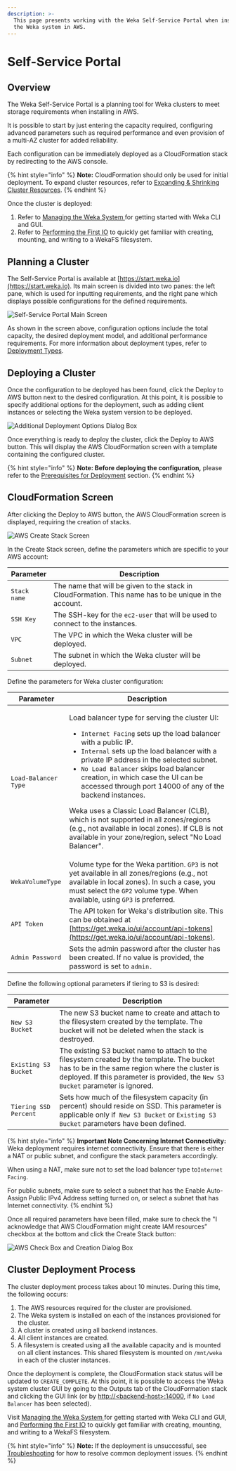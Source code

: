 ```yaml
---
description: >-
  This page presents working with the Weka Self-Service Portal when installing
  the Weka system in AWS.
---
```


# Self-Service Portal

## Overview

The Weka Self-Service Portal is a planning tool for Weka clusters to meet storage requirements when installing in AWS.

It is possible to start by just entering the capacity required, configuring advanced parameters such as required performance and even provision of a multi-AZ cluster for added reliability.

Each configuration can be immediately deployed as a CloudFormation stack by redirecting to the AWS console.

{% hint style="info" %}
**Note:** CloudFormation should only be used for initial deployment. To expand cluster resources, refer to [Expanding & Shrinking Cluster Resources](../../usage/expanding-and-shrinking-cluster-resources/).
{% endhint %}

Once the cluster is deployed:

1. Refer to [Managing the Weka System ](../../getting-started-with-weka/managing-wekaio-system.md)for getting started with Weka CLI and GUI.
2. Refer to [Performing the First IO](../../getting-started-with-weka/performing-the-first-io.md) to quickly get familiar with creating, mounting, and writing to a WekaFS filesystem.

## Planning a Cluster

The Self-Service Portal is available at [https://start.weka.io](https://start.weka.io). Its main screen is divided into two panes: the left pane, which is used for inputting requirements, and the right pane which displays possible configurations for the defined requirements.

![Self-Service Portal Main Screen](../../.gitbook/assets/01-calculator-overview.png)

As shown in the screen above, configuration options include the total capacity, the desired deployment model, and additional performance requirements. For more information about deployment types, refer to [Deployment Types](deployment-types.md).

## Deploying a Cluster

Once the configuration to be deployed has been found, click the Deploy to AWS button next to the desired configuration. At this point, it is possible to specify additional options for the deployment, such as adding client instances or selecting the Weka system version to be deployed.

![Additional Deployment Options Dialog Box](<../../.gitbook/assets/start.weka.io Deploy.png>)

Once everything is ready to deploy the cluster, click the Deploy to AWS button. This will display the AWS CloudFormation screen with a template containing the configured cluster.

{% hint style="info" %}
**Note: Before deploying the configuration,** please refer to the [Prerequisites for Deployment](deployment-types.md#prerequisites-for-deployment) section.
{% endhint %}

## CloudFormation Screen

After clicking the Deploy to AWS button, the AWS CloudFormation screen is displayed, requiring the creation of stacks.

![AWS Create Stack Screen](<../../.gitbook/assets/CF Stack 3.6.png>)

In the Create Stack screen, define the parameters which are specific to your AWS account:

| Parameter    | Description                                                                                            |
| ------------ | ------------------------------------------------------------------------------------------------------ |
| `Stack name` | The name that will be given to the stack in CloudFormation. This name has to be unique in the account. |
| `SSH Key`    | The SSH-key for the `ec2-user` that will be used to connect to the instances.                          |
| `VPC`        | The VPC in which the Weka cluster will be deployed.                                                    |
| `Subnet`     | The subnet in which the Weka cluster will be deployed.                                                 |

Define the parameters for Weka cluster configuration:

| Parameter            | Description                                                                                                                                                                                                                                                                                                                                                                                                                                                                                                                                                                                                                     |
| -------------------- | ------------------------------------------------------------------------------------------------------------------------------------------------------------------------------------------------------------------------------------------------------------------------------------------------------------------------------------------------------------------------------------------------------------------------------------------------------------------------------------------------------------------------------------------------------------------------------------------------------------------------------- |
| `Load-Balancer Type` | <p>Load balancer type for serving the cluster UI:</p><ul><li><code>Internet Facing</code> sets up the load balancer with a public IP.</li><li><code>Internal</code> sets up the load balancer with a private IP address in the selected subnet.</li><li><code>No Load Balancer</code> skips load balancer creation, in which case the UI can be accessed through port 14000 of any of the backend instances.</li></ul><p>Weka uses a Classic Load Balancer (CLB), which is not supported in all zones/regions (e.g., not available in local zones). If CLB is not available in your zone/region, select "No Load Balancer".</p> |
| `WekaVolumeType`     | Volume type for the Weka partition. `GP3` is not yet available in all zones/regions (e.g., not available in local zones). In such a case, you must select the `GP2` volume type. When available, using `GP3` is preferred.                                                                                                                                                                                                                                                                                                                                                                                                      |
| `API Token`          | The API token for Weka's distribution site. This can be obtained at [https://get.weka.io/ui/account/api-tokens](https://get.weka.io/ui/account/api-tokens).                                                                                                                                                                                                                                                                                                                                                                                                                                                                     |
| `Admin Password`     | Sets the admin password after the cluster has been created. If no value is provided, the password is set to `admin.`                                                                                                                                                                                                                                                                                                                                                                                                                                                                                                            |

Define the following optional parameters if tiering to S3 is desired:

| Parameter             | Description                                                                                                                                                                                                                      |
| --------------------- | -------------------------------------------------------------------------------------------------------------------------------------------------------------------------------------------------------------------------------- |
| `New S3 Bucket`       | The new S3 bucket name to create and attach to the filesystem created by the template. The bucket will not be deleted when the stack is destroyed.                                                                               |
| `Existing S3 Bucket`  | The existing S3 bucket name to attach to the filesystem created by the template. The bucket has to be in the same region where the cluster is deployed. If this parameter is provided, the `New S3 Bucket` parameter is ignored. |
| `Tiering SSD Percent` | Sets how much of the filesystem capacity (in percent) should reside on SSD. This parameter is applicable only if` New S3 Bucket` or `Existing S3 Bucket` parameters have been defined.                                           |

{% hint style="info" %}
**Important Note Concerning Internet Connectivity:** Weka deployment requires internet connectivity. Ensure that there is either a NAT or public subnet, and configure the stack parameters accordingly.

When using a NAT, make sure not to set the load balancer type to`Internet Facing`.

For public subnets, make sure to select a subnet that has the Enable Auto-Assign Public IPv4 Address setting turned on, or select a subnet that has Internet connectivity.
{% endhint %}

Once all required parameters have been filled, make sure to check the "I acknowledge that AWS CloudFormation might create IAM resources” checkbox at the bottom and click the Create Stack button:

![AWS Check Box and Creation Dialog Box](<../../.gitbook/assets/3.6 CF IAM Ack.png>)

## Cluster Deployment Process

The cluster deployment process takes about 10 minutes. During this time, the following occurs:

1. The AWS resources required for the cluster are provisioned.
2. The Weka system is installed on each of the instances provisioned for the cluster.
3. A cluster is created using all backend instances.
4. All client instances are created.
5. A filesystem is created using all the available capacity and is mounted on all client instances. This shared filesystem is mounted on `/mnt/weka` in each of the cluster instances.

Once the deployment is complete, the CloudFormation stack status will be updated to `CREATE_COMPLETE`. At this point, it is possible to access the Weka system cluster GUI by going to the Outputs tab of the CloudFormation stack and clicking the GUI link (or by [http://\<backend-host>:14000](http://\<backend-host>:14000), if `No Load Balancer` has been selected).

Visit [Managing the Weka System ](../../getting-started-with-weka/managing-wekaio-system.md)for getting started with Weka CLI and GUI, and [Performing the First IO](../../getting-started-with-weka/performing-the-first-io.md) to quickly get familiar with creating, mounting, and writing to a WekaFS filesystem.

{% hint style="info" %}
**Note:** If the deployment is unsuccessful, see [Troubleshooting](troubleshooting.md) for how to resolve common deployment issues.
{% endhint %}
